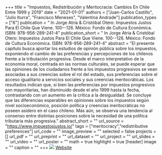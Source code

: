 +++
title = "Impuestos, Redistribución y Meritocracia: Cambios En Chile Entre 1999 y 2019"
date = "2021-01-01"
authors = ["Juan-Carlos Castillo", "Julio Iturra", "Francisco Meneses", "Valentina Andrade"]
publication_types = ["6"]
publication = " In Jorge Atria & Cristóbal Otero: Impuestos Justos Para El Chile Que Viene.  100--126. México: Fondo de Cultura Económica. ISBN: 978-956-289-241-4"
publication_short = " In Jorge Atria & Cristóbal Otero: Impuestos Justos Para El Chile Que Viene.  100--126. México: Fondo de Cultura Económica. ISBN: 978-956-289-241-4"
abstract = "El presente capítulo busca aportar los estudios de opinión pública sobre los impuestos, exponiendo el cambio de las preferencias y percepciones de los chilenos frente a la tributación progresiva. Desde el marco interpretativo de la economía moral, centrada en las normas culturales, se puede esperar que las opiniones de los ciudadanos frente a los impuestos progresivos se vean asociadas a sus creencias sobre el rol del estado, sus preferencias sobre el acceso igualitario a servicios sociales y sus creencias meritocráticas. Los resultados indican que, si bien las preferencias por impuestos progresivos son mayoritarias, han disminuido desde el año 1999 hasta la fecha, contrastando con un aumento en la crítica a la desigualdad. Se concluye que las diferencias esperables en opiniones sobre los impuestos según nivel socioeconómico, posición política y creencias meritocráticas no poseen asidero en el caso chileno. Más aún, se observa una tendencia al consenso entre distintas posiciones sobre la necesidad de una política tributaria más progresiva."
abstract_short = ""
url_source = "https://www.impuestosjustos.io/"
tags = ["meritocracy","redistributive preferences"]
url_code = ""
image_preview = ""
selected = false
projects = []
url_pdf = ""
url_preprint = ""
url_dataset = ""
url_project = ""
url_slides = ""
url_video = ""
url_poster = ""
math = true
highlight = true
[header]
image = ""
caption = ""
+++
![](/images/impuestos-justos.jpg) [Website](https://www.impuestosjustos.io/)
